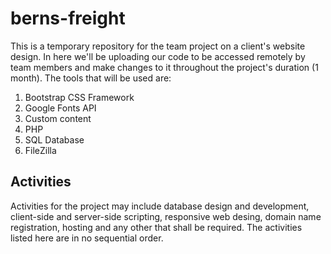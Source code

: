 # berns-freight
This is a temporary repository for the team project on a client's website design. In here we'll be uploading our code to be accessed remotely by team members and make changes to it throughout the project's duration (1 month). The tools that will be used are: 
 1. Bootstrap CSS Framework
 2. Google Fonts API
 3. Custom content
 4. PHP
 5. SQL Database
 6. FileZilla
 
## Activities
Activities for the project may include database design and development, client-side and server-side scripting, responsive web desing, domain name registration, hosting and any other that shall be required. The activities listed here are in no sequential order.

